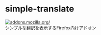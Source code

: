 # simple-translate
[![addons.mozilla.org/](https://addons.cdn.mozilla.net/static/img/addons-buttons/AMO-button_2.png)](https://addons.mozilla.org/ja/firefox/addon/simple-translate)  
シンプルな翻訳を表示するFirefox向けアドオン
